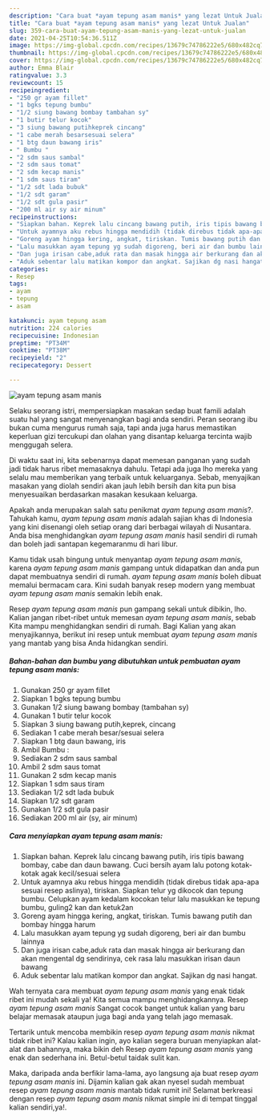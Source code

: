 ```yaml
---
description: "Cara buat *ayam tepung asam manis* yang lezat Untuk Jualan"
title: "Cara buat *ayam tepung asam manis* yang lezat Untuk Jualan"
slug: 359-cara-buat-ayam-tepung-asam-manis-yang-lezat-untuk-jualan
date: 2021-04-25T10:54:36.511Z
image: https://img-global.cpcdn.com/recipes/13679c74786222e5/680x482cq70/ayam-tepung-asam-manis-foto-resep-utama.jpg
thumbnail: https://img-global.cpcdn.com/recipes/13679c74786222e5/680x482cq70/ayam-tepung-asam-manis-foto-resep-utama.jpg
cover: https://img-global.cpcdn.com/recipes/13679c74786222e5/680x482cq70/ayam-tepung-asam-manis-foto-resep-utama.jpg
author: Emma Blair
ratingvalue: 3.3
reviewcount: 15
recipeingredient:
- "250 gr ayam fillet"
- "1 bgks tepung bumbu"
- "1/2 siung bawang bombay tambahan sy"
- "1 butir telur kocok"
- "3 siung bawang putihkeprek cincang"
- "1 cabe merah besarsesuai selera"
- "1 btg daun bawang iris"
- " Bumbu "
- "2 sdm saus sambal"
- "2 sdm saus tomat"
- "2 sdm kecap manis"
- "1 sdm saus tiram"
- "1/2 sdt lada bubuk"
- "1/2 sdt garam"
- "1/2 sdt gula pasir"
- "200 ml air sy air minum"
recipeinstructions:
- "Siapkan bahan. Keprek lalu cincang bawang putih, iris tipis bawang bombay, cabe dan daun bawang. Cuci bersih ayam lalu potong kotak-kotak agak kecil/sesuai selera"
- "Untuk ayamnya aku rebus hingga mendidih (tidak direbus tidak apa-apa sesuai resep aslinya), tiriskan. Siapkan telur yg dikocok dan tepung bumbu. Celupkan ayam kedalam kocokan telur lalu masukkan ke tepung bumbu, guling2 kan dan ketuk2an"
- "Goreng ayam hingga kering, angkat, tiriskan. Tumis bawang putih dan bombay hingga harum"
- "Lalu masukkan ayam tepung yg sudah digoreng, beri air dan bumbu lainnya"
- "Dan juga irisan cabe,aduk rata dan masak hingga air berkurang dan akan mengental dg sendirinya, cek rasa lalu masukkan irisan daun bawang"
- "Aduk sebentar lalu matikan kompor dan angkat. Sajikan dg nasi hangat."
categories:
- Resep
tags:
- ayam
- tepung
- asam

katakunci: ayam tepung asam 
nutrition: 224 calories
recipecuisine: Indonesian
preptime: "PT34M"
cooktime: "PT38M"
recipeyield: "2"
recipecategory: Dessert

---
```



![*ayam tepung asam manis*](https://img-global.cpcdn.com/recipes/13679c74786222e5/680x482cq70/ayam-tepung-asam-manis-foto-resep-utama.jpg)

Selaku seorang istri, mempersiapkan masakan sedap buat famili adalah suatu hal yang sangat menyenangkan bagi anda sendiri. Peran seorang ibu bukan cuma mengurus rumah saja, tapi anda juga harus memastikan keperluan gizi tercukupi dan olahan yang disantap keluarga tercinta wajib menggugah selera.

Di waktu  saat ini, kita sebenarnya dapat memesan panganan yang sudah jadi tidak harus ribet memasaknya dahulu. Tetapi ada juga lho mereka yang selalu mau memberikan yang terbaik untuk keluarganya. Sebab, menyajikan masakan yang diolah sendiri akan jauh lebih bersih dan kita pun bisa menyesuaikan berdasarkan masakan kesukaan keluarga. 



Apakah anda merupakan salah satu penikmat *ayam tepung asam manis*?. Tahukah kamu, *ayam tepung asam manis* adalah sajian khas di Indonesia yang kini disenangi oleh setiap orang dari berbagai wilayah di Nusantara. Anda bisa menghidangkan *ayam tepung asam manis* hasil sendiri di rumah dan boleh jadi santapan kegemaranmu di hari libur.

Kamu tidak usah bingung untuk menyantap *ayam tepung asam manis*, karena *ayam tepung asam manis* gampang untuk didapatkan dan anda pun dapat membuatnya sendiri di rumah. *ayam tepung asam manis* boleh dibuat memalui bermacam cara. Kini sudah banyak resep modern yang membuat *ayam tepung asam manis* semakin lebih enak.

Resep *ayam tepung asam manis* pun gampang sekali untuk dibikin, lho. Kalian jangan ribet-ribet untuk memesan *ayam tepung asam manis*, sebab Kita mampu menghidangkan sendiri di rumah. Bagi Kalian yang akan menyajikannya, berikut ini resep untuk membuat *ayam tepung asam manis* yang mantab yang bisa Anda hidangkan sendiri.

<!--inarticleads1-->

##### Bahan-bahan dan bumbu yang dibutuhkan untuk pembuatan *ayam tepung asam manis*:

1. Gunakan 250 gr ayam fillet
1. Siapkan 1 bgks tepung bumbu
1. Gunakan 1/2 siung bawang bombay (tambahan sy)
1. Gunakan 1 butir telur kocok
1. Siapkan 3 siung bawang putih,keprek, cincang
1. Sediakan 1 cabe merah besar/sesuai selera
1. Siapkan 1 btg daun bawang, iris
1. Ambil  Bumbu :
1. Sediakan 2 sdm saus sambal
1. Ambil 2 sdm saus tomat
1. Gunakan 2 sdm kecap manis
1. Siapkan 1 sdm saus tiram
1. Sediakan 1/2 sdt lada bubuk
1. Siapkan 1/2 sdt garam
1. Gunakan 1/2 sdt gula pasir
1. Sediakan 200 ml air (sy, air minum)




<!--inarticleads2-->

##### Cara menyiapkan *ayam tepung asam manis*:

1. Siapkan bahan. Keprek lalu cincang bawang putih, iris tipis bawang bombay, cabe dan daun bawang. Cuci bersih ayam lalu potong kotak-kotak agak kecil/sesuai selera
1. Untuk ayamnya aku rebus hingga mendidih (tidak direbus tidak apa-apa sesuai resep aslinya), tiriskan. Siapkan telur yg dikocok dan tepung bumbu. Celupkan ayam kedalam kocokan telur lalu masukkan ke tepung bumbu, guling2 kan dan ketuk2an
1. Goreng ayam hingga kering, angkat, tiriskan. Tumis bawang putih dan bombay hingga harum
1. Lalu masukkan ayam tepung yg sudah digoreng, beri air dan bumbu lainnya
1. Dan juga irisan cabe,aduk rata dan masak hingga air berkurang dan akan mengental dg sendirinya, cek rasa lalu masukkan irisan daun bawang
1. Aduk sebentar lalu matikan kompor dan angkat. Sajikan dg nasi hangat.




Wah ternyata cara membuat *ayam tepung asam manis* yang enak tidak ribet ini mudah sekali ya! Kita semua mampu menghidangkannya. Resep *ayam tepung asam manis* Sangat cocok banget untuk kalian yang baru belajar memasak ataupun juga bagi anda yang telah jago memasak.

Tertarik untuk mencoba membikin resep *ayam tepung asam manis* nikmat tidak ribet ini? Kalau kalian ingin, ayo kalian segera buruan menyiapkan alat-alat dan bahannya, maka bikin deh Resep *ayam tepung asam manis* yang enak dan sederhana ini. Betul-betul taidak sulit kan. 

Maka, daripada anda berfikir lama-lama, ayo langsung aja buat resep *ayam tepung asam manis* ini. Dijamin kalian gak akan nyesel sudah membuat resep *ayam tepung asam manis* mantab tidak rumit ini! Selamat berkreasi dengan resep *ayam tepung asam manis* nikmat simple ini di tempat tinggal kalian sendiri,ya!.

